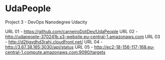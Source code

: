 # UdaPeople
Project 3 - DevOps Nanodegree Udacity

URL 01 - https://github.com/carneiroDotDev/UdaPeople
URL 02 - http://udapeople-370241b.s3-website.eu-central-1.amazonaws.com
URL 03 - http://d2tigvdhd3rahj.cloudfront.net/
URL 04 - http://3.67.38.165:3030/api/status
URL 05 - http://ec2-18-156-117-168.eu-central-1.compute.amazonaws.com:9090/targets